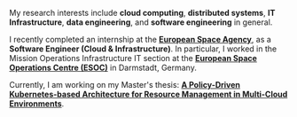 


My research interests include **cloud computing**, **distributed systems**, **IT Infrastructure**, **data engineering**, and **software engineering** in general.

I recently completed an internship at the [**European Space Agency**](https://www.esa.int/), as a **Software Engineer (Cloud & Infrastructure)**. In particular, I worked in the Mission Operations Infrastructure IT section at the [**European Space Operations Centre (ESOC)**](https://www.esa.int/About_Us/ESOC) in Darmstadt, Germany.

Currently, I am working on my Master's thesis: [**A Policy-Driven Kubernetes-based Architecture for Resource Management in Multi-Cloud Environments**](https://leonardovicentini.com/theses).
<br>
